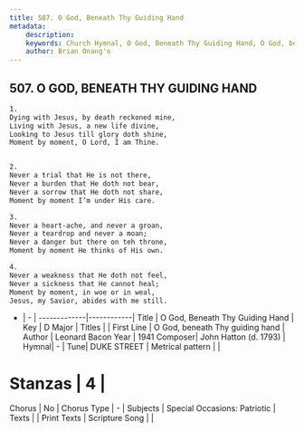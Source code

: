```yaml
---
title: 507. O God, Beneath Thy Guiding Hand
metadata:
    description: 
    keywords: Church Hymnal, O God, Beneath Thy Guiding Hand, O God, beneath Thy guiding hand, 
    author: Brian Onang'o
---
```



## 507. O GOD, BENEATH THY GUIDING HAND

```txt
1.
Dying with Jesus, by death reckoned mine,
Living with Jesus, a new life divine,
Looking to Jesus till glory doth shine,
Moment by moment, O Lord, I am Thine.


2.
Never a trial that He is not there,
Never a burden that He doth not bear,
Never a sorrow that He doth not share,
Moment by moment I’m under His care.

3.
Never a heart-ache, and never a groan,
Never a teardrop and never a moan;
Never a danger but there on teh throne,
Moment by moment He thinks of His own.

4.
Never a weakness that He doth not feel,
Never a sickness that He cannot heal;
Moment by moment, in woe or in weal,
Jesus, my Savior, abides with me still.
```

- |   -  |
-------------|------------|
Title | O God, Beneath Thy Guiding Hand |
Key | D Major |
Titles |  |
First Line | O God, beneath Thy guiding hand |
Author | Leonard Bacon
Year | 1941
Composer| John Hatton (d. 1793) |
Hymnal|  - |
Tune| DUKE STREET |
Metrical pattern | |
# Stanzas | 4 |
Chorus | No |
Chorus Type | - |
Subjects | Special Occasions: Patriotic |
Texts |  |
Print Texts | 
Scripture Song |  |
  
